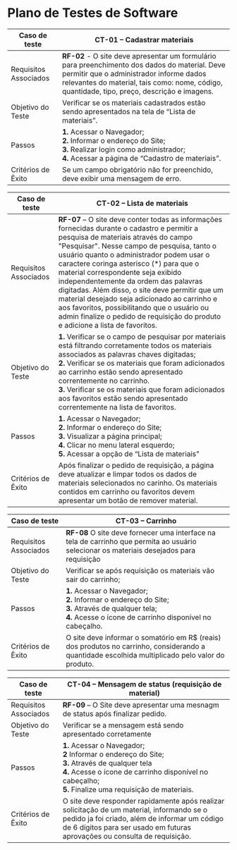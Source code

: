 # Plano de Testes de Software

<!--<span style="color:red">Pré-requisitos: <a href="2-Especificação do Projeto.md"> Especificação do Projeto</a></span>, <a href="3-Projeto de Interface.md"> Projeto de Interface</a>-->

<!-- Apresente os cenários de testes utilizados na realização dos testes da sua aplicação. Escolha cenários de testes que demonstrem os requisitos sendo satisfeitos.

Enumere quais cenários de testes foram selecionados para teste. Neste tópico o grupo deve detalhar quais funcionalidades avaliadas, o grupo de usuários que foi escolhido para participar do teste e as ferramentas utilizadas. -->


|Caso de teste  | CT-01 – Cadastrar materiais  |
|-------|-------------------------|
|Requisitos Associados| **RF-02** - O site deve apresentar um formulário para preenchimento dos dados do material. Deve permitir que o administrador informe dados relevantes do material, tais como: nome, código, quantidade, tipo, preço, descrição e imagens. | 
|Objetivo do Teste| Verificar se os materiais cadastrados estão sendo apresentados na tela de “Lista de materiais”. | 
|Passos|**1.** Acessar o Navegador; <br> **2.** Informar o endereço do Site; <br> **3.** Realizar login como administrador;<br> **4.** Acessar a página de “Cadastro de materiais”.|
|Critérios de Êxito|Se um campo obrigatório não for preenchido, deve exibir uma mensagem de erro. |

 |Caso de teste  | CT-02 – Lista de materiais |
|-------|-------------------------|
|Requisitos Associados| **RF-07** – O site deve conter todas as informações fornecidas durante o cadastro e permitir a pesquisa de materiais através do campo "Pesquisar". Nesse campo de pesquisa, tanto o usuário quanto o administrador podem usar o caractere coringa asterisco (*) para que o material correspondente seja exibido independentemente da ordem das palavras digitadas. Além disso, o site deve permitir que um material desejado seja adicionado ao carrinho e aos favoritos, possibilitando que o usuário ou admin finalize o pedido de requisição do produto e adicione a lista de favoritos. | 
|Objetivo do Teste| **1.** Verificar se o campo de pesquisar por materiais está filtrando corretamente todos os materiais associados as palavras chaves digitadas;<br> **2.** Verificar se os materiais que foram adicionados ao carrinho estão sendo apresentado correntemente no carrinho.<br> **3.** Verificar se os materiais que foram adicionados aos favoritos estão sendo apresentado correntemente na lista de favoritos.| 
|Passos|**1.** Acessar o Navegador;<br> **2.** Informar o endereço do Site;<br> **3.** Visualizar a página principal;<br> **4.** Clicar no menu lateral esquerdo;<br> **5.** Acessar a opção de “Lista de materiais”|
|Critérios de Êxito| Após finalizar o pedido de requisição, a página deve atualizar e limpar todos os dados de materiais selecionados no carinho. Os materiais contidos em carrinho ou favoritos devem apresentar um botão de remover material.|


|Caso de teste  | CT-03 – Carrinho  |
|-------|-------------------------|
|Requisitos Associados| **RF-08** O site deve fornecer uma interface na tela de carrinho que permita ao usuário selecionar os materiais desejados para requisição | 
|Objetivo do Teste|Verificar se após requisição os materiais vão sair do carrinho;| 
|Passos|**1.** Acessar o Navegador;<br> **2.** Informar o endereço do Site;<br> **3.** Através de qualquer tela;<br> **4.** Acesse o ícone de carrinho disponível no cabeçalho.|
|Critérios de Êxito| O site deve informar o somatório em R$ (reais) dos produtos no carrinho, considerando a quantidade escolhida multiplicado pelo valor do produto. |

|Caso de teste  | CT-04 – Mensagem de status (requisição de material) |
|-------|-------------------------|
|Requisitos Associados| **RF-09** – O Site deve apresentar uma mesnagm de status após finalizar pedido. | 
|Objetivo do Teste|Verificar se a mensagem está sendo apresentado corretamente| 
|Passos|**1.** Acessar o Navegador; <br> **2** Informar o endereço do Site; <br> **3.** Através de qualquer tela <br> **4.** Acesse o ícone de carrinho disponível no cabeçalho; <br> **5.** Finalize uma requisição de materiais.|
|Critérios de Êxito|O site deve responder rapidamente após realizar solicitação de um material, informando se o pedido ja foi criado, além de informar um código de 6 dígitos para ser usado em futuras aprovações ou consulta de requisição.|


